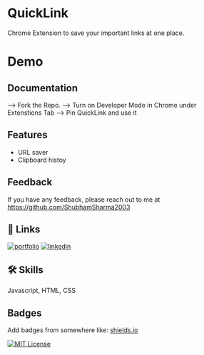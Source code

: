 
# QuickLink

Chrome Extension to save your important links at one place.
# Demo


## Documentation

--> Fork the Repo.
--> Turn on Developer Mode in Chrome under Extenstions Tab
--> Pin QuickLink and use it


## Features

- URL saver
- Clipboard histoy



## Feedback

If you have any feedback, please reach out to me at https://github.com/ShubhamSharma2003


## 🔗 Links
[![portfolio](https://img.shields.io/badge/my_portfolio-000?style=for-the-badge&logo=ko-fi&logoColor=white)](https://github.com/ShubhamSharma2003)
[![linkedin](https://img.shields.io/badge/linkedin-0A66C2?style=for-the-badge&logo=linkedin&logoColor=white)](https://www.linkedin.com/in/shubham-sharma-8227a124b/)


## 🛠 Skills
Javascript, HTML, CSS


## Badges

Add badges from somewhere like: [shields.io](https://shields.io/)

[![MIT License](https://img.shields.io/badge/License-MIT-green.svg)](https://choosealicense.com/licenses/mit/)

